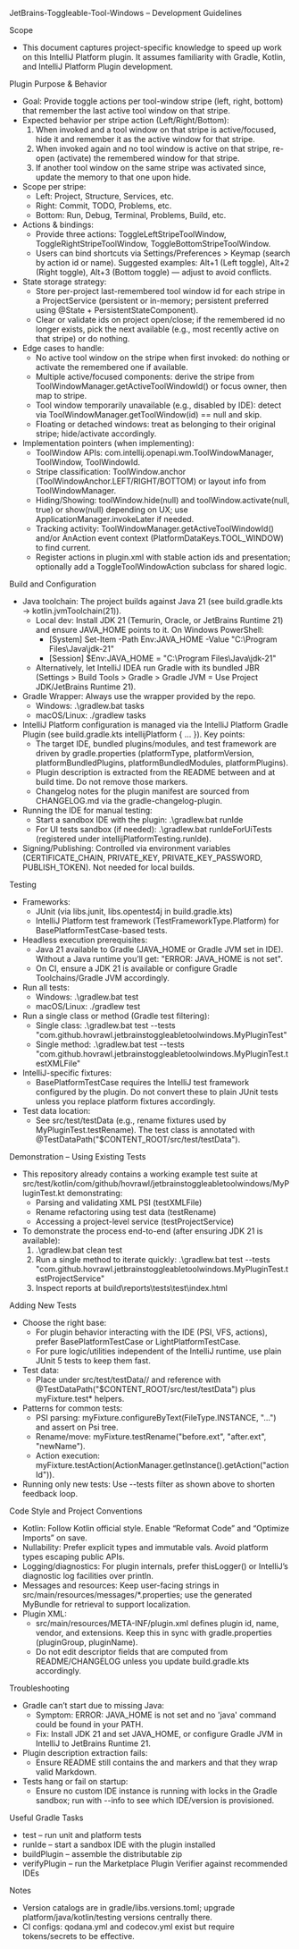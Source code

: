 JetBrains-Toggleable-Tool-Windows – Development Guidelines

Scope
- This document captures project-specific knowledge to speed up work on this IntelliJ Platform plugin. It assumes familiarity with Gradle, Kotlin, and IntelliJ Platform Plugin development.

Plugin Purpose & Behavior
- Goal: Provide toggle actions per tool-window stripe (left, right, bottom) that remember the last active tool window on that stripe.
- Expected behavior per stripe action (Left/Right/Bottom):
  1) When invoked and a tool window on that stripe is active/focused, hide it and remember it as the active window for that stripe.
  2) When invoked again and no tool window is active on that stripe, re-open (activate) the remembered window for that stripe.
  3) If another tool window on the same stripe was activated since, update the memory to that one upon hide.
- Scope per stripe:
  - Left: Project, Structure, Services, etc.
  - Right: Commit, TODO, Problems, etc.
  - Bottom: Run, Debug, Terminal, Problems, Build, etc.
- Actions & bindings:
  - Provide three actions: ToggleLeftStripeToolWindow, ToggleRightStripeToolWindow, ToggleBottomStripeToolWindow.
  - Users can bind shortcuts via Settings/Preferences > Keymap (search by action id or name). Suggested examples: Alt+1 (Left toggle), Alt+2 (Right toggle), Alt+3 (Bottom toggle) — adjust to avoid conflicts.
- State storage strategy:
  - Store per-project last-remembered tool window id for each stripe in a ProjectService (persistent or in-memory; persistent preferred using @State + PersistentStateComponent).
  - Clear or validate ids on project open/close; if the remembered id no longer exists, pick the next available (e.g., most recently active on that stripe) or do nothing.
- Edge cases to handle:
  - No active tool window on the stripe when first invoked: do nothing or activate the remembered one if available.
  - Multiple active/focused components: derive the stripe from ToolWindowManager.getActiveToolWindowId() or focus owner, then map to stripe.
  - Tool window temporarily unavailable (e.g., disabled by IDE): detect via ToolWindowManager.getToolWindow(id) == null and skip.
  - Floating or detached windows: treat as belonging to their original stripe; hide/activate accordingly.
- Implementation pointers (when implementing):
  - ToolWindow APIs: com.intellij.openapi.wm.ToolWindowManager, ToolWindow, ToolWindowId.
  - Stripe classification: ToolWindow.anchor (ToolWindowAnchor.LEFT/RIGHT/BOTTOM) or layout info from ToolWindowManager.
  - Hiding/Showing: toolWindow.hide(null) and toolWindow.activate(null, true) or show(null) depending on UX; use ApplicationManager.invokeLater if needed.
  - Tracking activity: ToolWindowManager.getActiveToolWindowId() and/or AnAction event context (PlatformDataKeys.TOOL_WINDOW) to find current.
  - Register actions in plugin.xml with stable action ids and presentation; optionally add a ToggleToolWindowAction subclass for shared logic.

Build and Configuration
- Java toolchain: The project builds against Java 21 (see build.gradle.kts → kotlin.jvmToolchain(21)).
  - Local dev: Install JDK 21 (Temurin, Oracle, or JetBrains Runtime 21) and ensure JAVA_HOME points to it. On Windows PowerShell:
    - [System] Set-Item -Path Env:JAVA_HOME -Value "C:\Program Files\Java\jdk-21"
    - [Session] $Env:JAVA_HOME = "C:\Program Files\Java\jdk-21"
  - Alternatively, let IntelliJ IDEA run Gradle with its bundled JBR (Settings > Build Tools > Gradle > Gradle JVM = Use Project JDK/JetBrains Runtime 21).
- Gradle Wrapper: Always use the wrapper provided by the repo.
  - Windows: .\gradlew.bat tasks
  - macOS/Linux: ./gradlew tasks
- IntelliJ Platform configuration is managed via the IntelliJ Platform Gradle Plugin (see build.gradle.kts intellijPlatform { ... }). Key points:
  - The target IDE, bundled plugins/modules, and test framework are driven by gradle.properties (platformType, platformVersion, platformBundledPlugins, platformBundledModules, platformPlugins).
  - Plugin description is extracted from the README between <!-- Plugin description --> and <!-- Plugin description end --> at build time. Do not remove those markers.
  - Changelog notes for the plugin manifest are sourced from CHANGELOG.md via the gradle-changelog-plugin.
- Running the IDE for manual testing:
  - Start a sandbox IDE with the plugin: .\gradlew.bat runIde
  - For UI tests sandbox (if needed): .\gradlew.bat runIdeForUiTests (registered under intellijPlatformTesting.runIde).
- Signing/Publishing: Controlled via environment variables (CERTIFICATE_CHAIN, PRIVATE_KEY, PRIVATE_KEY_PASSWORD, PUBLISH_TOKEN). Not needed for local builds.

Testing
- Frameworks:
  - JUnit (via libs.junit, libs.opentest4j in build.gradle.kts)
  - IntelliJ Platform test framework (TestFrameworkType.Platform) for BasePlatformTestCase-based tests.
- Headless execution prerequisites:
  - Java 21 available to Gradle (JAVA_HOME or Gradle JVM set in IDE). Without a Java runtime you’ll get: "ERROR: JAVA_HOME is not set".
  - On CI, ensure a JDK 21 is available or configure Gradle Toolchains/Gradle JVM accordingly.
- Run all tests:
  - Windows: .\gradlew.bat test
  - macOS/Linux: ./gradlew test
- Run a single class or method (Gradle test filtering):
  - Single class: .\gradlew.bat test --tests "com.github.hovrawl.jetbrainstoggleabletoolwindows.MyPluginTest"
  - Single method: .\gradlew.bat test --tests "com.github.hovrawl.jetbrainstoggleabletoolwindows.MyPluginTest.testXMLFile"
- IntelliJ-specific fixtures:
  - BasePlatformTestCase requires the IntelliJ test framework configured by the plugin. Do not convert these to plain JUnit tests unless you replace platform fixtures accordingly.
- Test data location:
  - See src/test/testData (e.g., rename fixtures used by MyPluginTest.testRename). The test class is annotated with @TestDataPath("$CONTENT_ROOT/src/test/testData").

Demonstration – Using Existing Tests
- This repository already contains a working example test suite at src/test/kotlin/com/github/hovrawl/jetbrainstoggleabletoolwindows/MyPluginTest.kt demonstrating:
  - Parsing and validating XML PSI (testXMLFile)
  - Rename refactoring using test data (testRename)
  - Accessing a project-level service (testProjectService)
- To demonstrate the process end-to-end (after ensuring JDK 21 is available):
  1) .\gradlew.bat clean test
  2) Run a single method to iterate quickly:
     .\gradlew.bat test --tests "com.github.hovrawl.jetbrainstoggleabletoolwindows.MyPluginTest.testProjectService"
  3) Inspect reports at build\reports\tests\test\index.html

Adding New Tests
- Choose the right base:
  - For plugin behavior interacting with the IDE (PSI, VFS, actions), prefer BasePlatformTestCase or LightPlatformTestCase.
  - For pure logic/utilities independent of the IntelliJ runtime, use plain JUnit 5 tests to keep them fast.
- Test data:
  - Place under src/test/testData/<feature>/<case> and reference with @TestDataPath("$CONTENT_ROOT/src/test/testData") plus myFixture.test* helpers.
- Patterns for common tests:
  - PSI parsing: myFixture.configureByText(FileType.INSTANCE, "...") and assert on Psi tree.
  - Rename/move: myFixture.testRename("before.ext", "after.ext", "newName").
  - Action execution: myFixture.testAction(ActionManager.getInstance().getAction("actionId")).
- Running only new tests: Use --tests filter as shown above to shorten feedback loop.

Code Style and Project Conventions
- Kotlin: Follow Kotlin official style. Enable “Reformat Code” and “Optimize Imports” on save.
- Nullability: Prefer explicit types and immutable vals. Avoid platform types escaping public APIs.
- Logging/diagnostics: For plugin internals, prefer thisLogger() or IntelliJ’s diagnostic log facilities over println.
- Messages and resources: Keep user-facing strings in src/main/resources/messages/*.properties; use the generated MyBundle for retrieval to support localization.
- Plugin XML:
  - src/main/resources/META-INF/plugin.xml defines plugin id, name, vendor, and extensions. Keep this in sync with gradle.properties (pluginGroup, pluginName).
  - Do not edit descriptor fields that are computed from README/CHANGELOG unless you update build.gradle.kts accordingly.

Troubleshooting
- Gradle can’t start due to missing Java:
  - Symptom: ERROR: JAVA_HOME is not set and no 'java' command could be found in your PATH.
  - Fix: Install JDK 21 and set JAVA_HOME, or configure Gradle JVM in IntelliJ to JetBrains Runtime 21.
- Plugin description extraction fails:
  - Ensure README still contains the <!-- Plugin description --> and <!-- Plugin description end --> markers and that they wrap valid Markdown.
- Tests hang or fail on startup:
  - Ensure no custom IDE instance is running with locks in the Gradle sandbox; run with --info to see which IDE/version is provisioned.

Useful Gradle Tasks
- test – run unit and platform tests
- runIde – start a sandbox IDE with the plugin installed
- buildPlugin – assemble the distributable zip
- verifyPlugin – run the Marketplace Plugin Verifier against recommended IDEs

Notes
- Version catalogs are in gradle/libs.versions.toml; upgrade platform/java/kotlin/testing versions centrally there.
- CI configs: qodana.yml and codecov.yml exist but require tokens/secrets to be effective.
